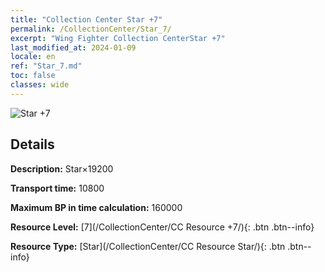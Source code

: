 ```yaml
---
title: "Collection Center Star +7"
permalink: /CollectionCenter/Star_7/
excerpt: "Wing Fighter Collection CenterStar +7"
last_modified_at: 2024-01-09
locale: en
ref: "Star_7.md"
toc: false
classes: wide
---
```



![Star +7](/images/cc/CC_Star_5.png)

## Details

  **Description:** Star×19200

  **Transport time:** 10800

  **Maximum BP in time calculation:** 160000

  **Resource Level:** [7](/CollectionCenter/CC Resource +7/){: .btn .btn--info}

  **Resource Type:** [Star](/CollectionCenter/CC Resource Star/){: .btn .btn--info}

